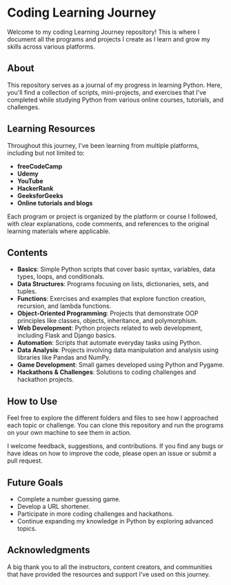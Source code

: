 # Coding Learning Journey

Welcome to my coding Learning Journey repository! This is where I document all the programs and projects I create as I learn and grow my skills across various platforms.

## About

This repository serves as a journal of my progress in learning Python. Here, you'll find a collection of scripts, mini-projects, and exercises that I've completed while studying Python from various online courses, tutorials, and challenges.

## Learning Resources

Throughout this journey, I’ve been learning from multiple platforms, including but not limited to:

- **freeCodeCamp**
- **Udemy**
- **YouTube**
- **HackerRank**
- **GeeksforGeeks**
- **Online tutorials and blogs**

Each program or project is organized by the platform or course I followed, with clear explanations, code comments, and references to the original learning materials where applicable.

## Contents

- **Basics**: Simple Python scripts that cover basic syntax, variables, data types, loops, and conditionals.
- **Data Structures**: Programs focusing on lists, dictionaries, sets, and tuples.
- **Functions**: Exercises and examples that explore function creation, recursion, and lambda functions.
- **Object-Oriented Programming**: Projects that demonstrate OOP principles like classes, objects, inheritance, and polymorphism.
- **Web Development**: Python projects related to web development, including Flask and Django basics.
- **Automation**: Scripts that automate everyday tasks using Python.
- **Data Analysis**: Projects involving data manipulation and analysis using libraries like Pandas and NumPy.
- **Game Development**: Small games developed using Python and Pygame.
- **Hackathons & Challenges**: Solutions to coding challenges and hackathon projects.

## How to Use

Feel free to explore the different folders and files to see how I approached each topic or challenge. You can clone this repository and run the programs on your own machine to see them in action.

I welcome feedback, suggestions, and contributions. If you find any bugs or have ideas on how to improve the code, please open an issue or submit a pull request.

## Future Goals

- Complete a number guessing game.
- Develop a URL shortener.
- Participate in more coding challenges and hackathons.
- Continue expanding my knowledge in Python by exploring advanced topics.

## Acknowledgments

A big thank you to all the instructors, content creators, and communities that have provided the resources and support I’ve used on this journey.
